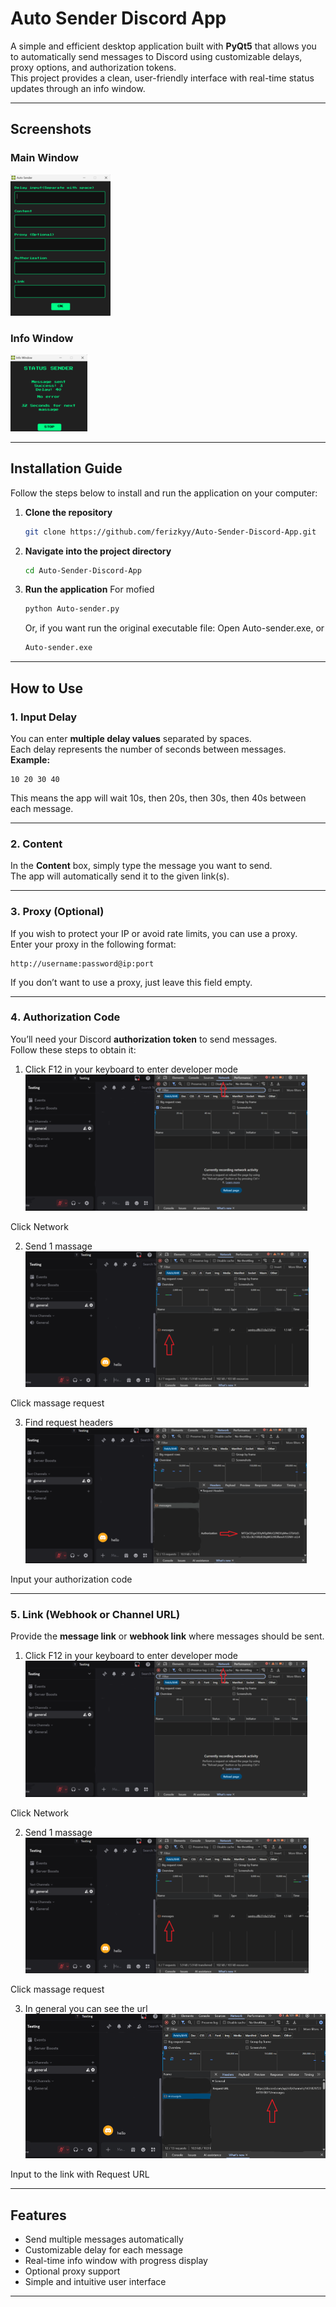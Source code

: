 #  Auto Sender Discord App

A simple and efficient desktop application built with **PyQt5** that allows you to automatically send messages to Discord using customizable delays, proxy options, and authorization tokens.  
This project provides a clean, user-friendly interface with real-time status updates through an info window.

---

##  Screenshots

###  Main Window
![main-window](screenshoot/Main.png)

###  Info Window
![info-window](screenshoot/info.png)

---

##  Installation Guide

Follow the steps below to install and run the application on your computer:

1. **Clone the repository**
   ```bash
   git clone https://github.com/ferizkyy/Auto-Sender-Discord-App.git
   ```

2. **Navigate into the project directory**
   ```bash
   cd Auto-Sender-Discord-App
   ```
   
4. **Run the application**
   For mofied
   ```bash
   python Auto-sender.py
   ```
   Or, if you want run the original executable file:
   Open Auto-sender.exe, or
   
   ```bash
   Auto-sender.exe
   ```

---

## How to Use

### 1️. Input Delay
You can enter **multiple delay values** separated by spaces.  
Each delay represents the number of seconds between messages.  
**Example:**
```
10 20 30 40
```
This means the app will wait 10s, then 20s, then 30s, then 40s between each message.

---

### 2️. Content
In the **Content** box, simply type the message you want to send.  
The app will automatically send it to the given link(s).

---

### 3️. Proxy (Optional)
If you wish to protect your IP or avoid rate limits, you can use a proxy.  
Enter your proxy in the following format:
```
http://username:password@ip:port
```
If you don’t want to use a proxy, just leave this field empty.

---

### 4️. Authorization Code
You’ll need your Discord **authorization token** to send messages.  
Follow these steps to obtain it:


1. Click F12 in your keyboard to enter developer mode
![auth-code-guide](screenshoot/DeveloperMode.png)

Click Network

2. Send 1 massage
![auth-code-guide](screenshoot/massage.png)

Click massage request 

3. Find request headers
![auth-code-guide](screenshoot/authorization.png)

Input your authorization code
   


---

### 5️. Link (Webhook or Channel URL)
Provide the **message link** or **webhook link** where messages should be sent.

1. Click F12 in your keyboard to enter developer mode
![auth-code-guide](screenshoot/DeveloperMode.png)

Click Network

2. Send 1 massage
![auth-code-guide](screenshoot/massage.png)

Click massage request

3. In general you can see the url
![auth-code-guide](screenshoot/link.png)

Input to the link with Request URL

---

##  Features

-  Send multiple messages automatically  
-  Customizable delay for each message  
-  Real-time info window with progress display  
-  Optional proxy support  
-  Simple and intuitive user interface  

---
